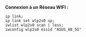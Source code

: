 **Connexion à un Réseau WIFI :**

```
ip link;
ip link set wlp2s0 up;
iwlist wlp2s0 scan | less;
iwconfig wlp2s0 essid "ASUS_A8_5G"


```
